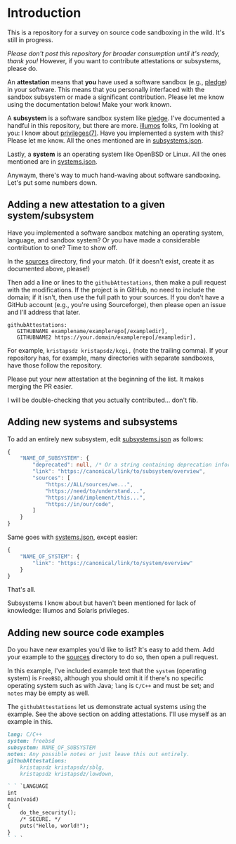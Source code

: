 # Introduction

This is a repository for a survey on source code sandboxing in the wild.
It's still in progress.

*Please don't post this repository for broader consumption until it's
ready, thank you!*  However, if you want to contribute attestations or
subsystems, please do.

An **attestation** means that **you** have used a software sandbox
(e.g., [pledge](https://man.openbsd.org/pledge)) in your software.  This
means that you personally interfaced with the sandbox subsystem or made
a significant contribution.  Please let me know using the documentation
below!  Make your work known.

A **subsystem** is a software sandbox system like
[pledge](https://man.openbsd.org/pledge).  I've documented a handful in
this repository, but there are more.
[illumos](https://www.illumos.org/) folks, I'm looking at you: I know
about [privileges(7)](https://illumos.org/man/7/privileges).  Have you
implemented a system with this?  Please let me know.  All the ones
mentioned are in [subsystems.json](subsystems.json).

Lastly, a **system** is an operating system like OpenBSD or Linux.  All
the ones mentioned are in [systems.json](systems.json).

Anywaym, there's way to much hand-waving about software sandboxing.
Let's put some numbers down.

## Adding a new attestation to a given system/subsystem

Have you implemented a software sandbox matching an operating system,
language, and sandbox system?  Or you have made a considerable
contribution to one?  Time to show off.

In the [sources](sources) directory, find your match.  (If it doesn't
exist, create it as documented above, please!)

Then add a line or lines to the `githubAttestations`, then make a pull
request with the modifications.  If the project is in GitHub, no need to
include the domain; if it isn't, then use the full path to your sources.
If you don't have a GitHub account (e.g., you're using Sourceforge),
then please open an issue and I'll address that later.

```
githubAttestations:
   GITHUBNAME examplename/examplerepo[/exampledir],
   GITHUBNAME2 https://your.domain/examplerepo[/exampledir],
```

For example, `kristapsdz kristapsdz/kcgi,` (note the trailing comma).
If your repository has, for example, many directories with separate
sandboxes, have those follow the repository.

Please put your new attestation at the beginning of the list.  It makes
merging the PR easier.

I will be double-checking that you actually contributed... don't fib.

## Adding new systems and subsystems

To add an entirely new subsystem, edit
[subsystems.json](subsystems.json) as follows:

```typescript
{
    "NAME_OF_SUBSYSTEM": {
        "deprecated": null, /* Or a string containing deprecation information. */
        "link": "https://canonical/link/to/subsystem/overview",
        "sources": [
            "https://ALL/sources/we...",
            "https://need/to/understand...",
            "https://and/implement/this...",
            "https://in/our/code",
        ]
    }
}

```

Same goes with [systems.json](systems.json), except easier:

```typescript
{
    "NAME_OF_SYSTEM": {
        "link": "https://canonical/link/to/system/overview"
    }
}

```

That's all.

Subsystems I know about but haven't been mentioned for lack of
knowledge: Illumos and Solaris privileges.

## Adding new source code examples

Do you have new examples you'd like to list?  It's easy to add them.
Add your example to the [sources](sources) directory to do so, then open
a pull request.

In this example, I've included example text that the `system` (operating
system) is `FreeBSD`, although you should omit it if there's no specific
operating system such as with Java; `lang` is `C/C++` and must be set;
and `notes` may be empty as well.

The `githubAttestations` let us demonstrate actual systems using the
example.  See the above section on adding attestations.  I'll use myself
as an example in this.

```markdown
lang: C/C++
system: freebsd
subsystem: NAME_OF_SUBSYSTEM
notes: Any possible notes or just leave this out entirely.
githubAttestations: 
    kristapsdz kristapsdz/sblg,
    kristapsdz kristapsdz/lowdown,

` ` `LANGUAGE
int
main(void)
{
    do_the_security();
    /* SECURE. */
    puts("Hello, world!");
}
` ` `
```
